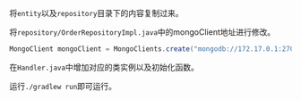 将`entity`以及`repository`目录下的内容复制过来。

将`repository/OrderRepositoryImpl.java`中的mongoClient地址进行修改。
```java
MongoClient mongoClient = MongoClients.create("mongodb://172.17.0.1:27017");
```

在`Handler.java`中增加对应的类实例以及初始化函数。


运行`./gradlew run`即可运行。